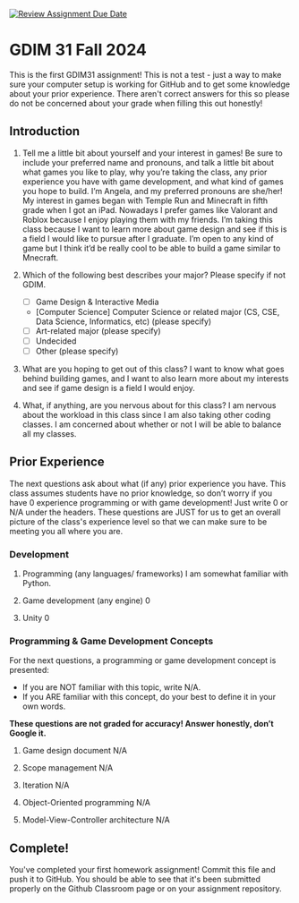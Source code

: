 [![Review Assignment Due Date](https://classroom.github.com/assets/deadline-readme-button-22041afd0340ce965d47ae6ef1cefeee28c7c493a6346c4f15d667ab976d596c.svg)](https://classroom.github.com/a/POQdLnh2)
# GDIM 31 Fall 2024

This is the first GDIM31 assignment! This is not a test - just a way to make sure your computer setup is working for GitHub and to get some knowledge about your prior experience. There aren't correct answers for this so please do not be concerned about your grade when filling this out honestly!

## Introduction

1. Tell me a little bit about yourself and your interest in games! Be sure to include your preferred name and pronouns, and talk a little bit about what games you like to play, why you’re taking the class, any prior experience you have with game development, and what kind of games you hope to build.
I’m Angela, and my preferred pronouns are she/her! My interest in games began with Temple Run and Minecraft in fifth grade when I got an iPad. Nowadays I prefer games like Valorant and Roblox because I enjoy playing them with my friends. I’m taking this class because I want to learn more about game design and see if this is a field I would like to pursue after I graduate. I’m open to any kind of game but I think it’d be really cool to be able to build a game similar to Mnecraft.

2. Which of the following best describes your major? Please specify if not GDIM.  

    - [ ] Game Design & Interactive Media
    - [Computer Science] Computer Science or related major (CS, CSE, Data Science, Informatics, etc) (please specify)
    - [ ] Art-related major (please specify)
    - [ ] Undecided
    - [ ] Other (please specify)

3. What are you hoping to get out of this class? 
I want to know what goes behind building games, and I want to also learn more about my interests and see if game design is a field I would enjoy. 

4. What, if anything, are you nervous about for this class? 
I am nervous about the workload in this class since I am also taking other coding classes. I am concerned about whether or not I will be able to balance all my classes.


## Prior Experience

The next questions ask about what (if any) prior experience you have. This class assumes students have no prior knowledge, so don’t worry if you have 0 experience programming or with game development! Just write 0 or N/A under the headers. These questions are JUST for us to get an overall picture of the class's experience level so that we can make sure to be meeting you all where you are.

### Development

1. Programming (any languages/ frameworks)
I am somewhat familiar with Python.

2. Game development (any engine)
0

3. Unity
0

### Programming & Game Development Concepts

For the next questions, a programming or game development concept is presented:

 - If you are NOT familiar with this topic, write N/A.
 - If you ARE familiar with this concept, do your best to define it in your own words.

**These questions are not graded for accuracy! Answer honestly, don’t Google it.**

1. Game design document
N/A

2. Scope management
N/A

3. Iteration
N/A

4. Object-Oriented programming
N/A

5. Model-View-Controller architecture
N/A

## Complete!

You've completed your first homework assignment! Commit this file and push it to GitHub. You should be able to see that it's been submitted properly on the Github Classroom page or on your assignment repository.
